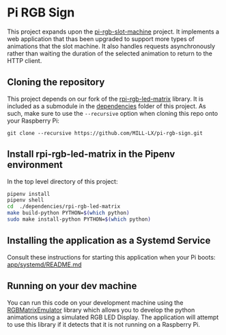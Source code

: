 # Pi RGB Sign

This project expands upon the [pi-rgb-slot-machine](https://github.com/MILL-LX/pi-rgb-slot-machine) project. It implements a web application that thas been upgraded to support more types of animations that the slot machine. It also handles requests asynchronously rather than waiting the duration of the selected animation to return to the HTTP client.

## Cloning the repository

This project depends on our fork of the [rpi-rgb-led-matrix](https://github.com/hzeller/rpi-rgb-led-matrix) library. It is included as a submodule in the [dependencies](dependencies) folder of this project. As such, make sure to use the `--recursive` option when cloning this repo onto your Raspberry Pi:

`git clone --recursive https://github.com/MILL-LX/pi-rgb-sign.git`

## Install rpi-rgb-led-matrix in the Pipenv environment

In the top level directory of this project: 

```bash
pipenv install
pipenv shell
cd  ./dependencies/rpi-rgb-led-matrix
make build-python PYTHON=$(which python)
sudo make install-python PYTHON=$(which python)
```

## Installing the application as a Systemd Service

Consult these instructions for starting this application when your Pi boots: [app/systemd/README.md](app/systemd/README.md)

## Running on your dev machine

You can run this code on your development machine using the [RGBMatrixEmulator](https://github.com/ty-porter/RGBMatrixEmulator) library which allows you to develop the python animations using a simulated RGB LED Display. The application will attempt to use this library if it detects that it is not running on a Raspberry Pi.

